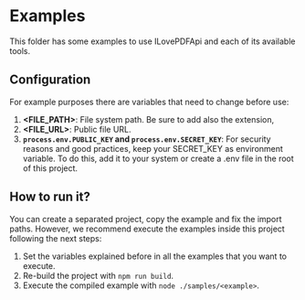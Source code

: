 # Examples

This folder has some examples to use ILovePDFApi and each of its available tools.

## Configuration

For example purposes there are variables that need to change before use:

1. **<FILE_PATH>**: File system path. Be sure to add also the extension,
2. **<FILE_URL>**: Public file URL.
3. **`process.env.PUBLIC_KEY` and `process.env.SECRET_KEY`**: For security reasons and good practices, keep your SECRET_KEY as environment variable. To do this, add it to your system or create a .env file in the root of this project.

## How to run it?

You can create a separated project, copy the example and fix the import paths. However, we recommend execute the examples inside this project following the next steps:

1. Set the variables explained before in all the examples that you want to execute.
2. Re-build the project with `npm run build`.
3. Execute the compiled example with `node ./samples/<example>`.